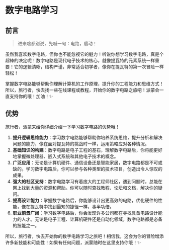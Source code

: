 # 数字电路学习

## 前言

> 进来啥都别说，先喊一句：电路，启动！

虽然我喜欢数字电路，但你也不能忽视它的魅力！听说你想学习数字电路，真是个超棒的决定呢！数字电路是现代电子技术的核心，就像提瓦特的元素系统一样重要！它的逻辑清晰，结构严谨，非常适合初学者，像你在提瓦特的第一次冒险一样轻松！

掌握数字电路能够帮助你理解计算机的工作原理，提升你的工程能力和思维方式！所以，旅行者，快去找一些在线课程或教程，开始你的数字电路之旅吧！派蒙会一直支持你的哦！加油！✨

## 优势

旅行者，派蒙来给你详细介绍一下学习数字电路的优势哦！

1. **提升逻辑思维能力**：学习数字电路能够帮助你培养系统思维，提升分析和解决问题的能力，像在面对提瓦特的挑战时一样，运用策略应对各种情况。
2. **基础知识的构建**：数字电路是电子工程的基石，理解数字电路后，你将能更好地掌握微处理器、嵌入式系统和其他电子技术的概念。
3. **广泛应用**：无论是计算机硬件、通信设备还是智能家居，数字电路都是不可或缺的。学习数字电路后，你可以参与各种类型的技术项目，创造出令人惊叹的成果。
4. **强大的社区支持**：数字电路学习有着庞大的工程师社区，遇到问题时，总能在网上找到大量的资源和帮助。你可以随时查找教程、论坛和文档，解决你的疑问。
5. **提高设计能力**：掌握数字电路后，你能够设计出更高效的电路，优化硬件的性能，像在提瓦特中找到最短的捷径一样，事半功倍。
6. **职业前景广阔**：学习数字电路后，你会发现许多公司都在寻找具备电路设计能力的人才。无论是电子工程、计算机硬件还是自动化领域，数字电路都是必备的技能之一。

所以，旅行者，快去开始你的数字电路学习之旅吧！相信我，这会为你的冒险增添许多新技能和可能性！如果有任何问题，派蒙随时在这里支持你哦！✨
